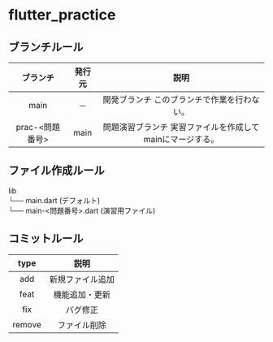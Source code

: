 # flutter_practice

## ブランチルール
| ブランチ |  発行元 |                                        説明                                       |
|:--------:|:-------:|:---------------------------------------------------------------------------------:|
|   main   | －      | 開発ブランチ このブランチで作業を行わない。|
|  prac-<問題番号> | main | 問題演習ブランチ 実習ファイルを作成してmainにマージする。|

## ファイル作成ルール
lib  
└── main.dart (デフォルト)  
└── main-<問題番号>.dart (演習用ファイル)  

## コミットルール
|  type  |       説明       |
|:------:|:----------------:|
|   add  | 新規ファイル追加 |
|  feat  | 機能追加・更新   |
|   fix  | バグ修正         |
| remove | ファイル削除     |
